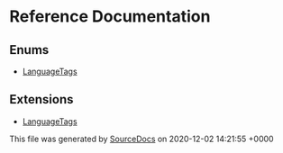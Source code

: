 # Reference Documentation

## Enums

-   [LanguageTags](enums/LanguageTags.md)

## Extensions

-   [LanguageTags](extensions/LanguageTags.md)

This file was generated by [SourceDocs](https://github.com/eneko/SourceDocs) on 2020-12-02 14:21:55 +0000